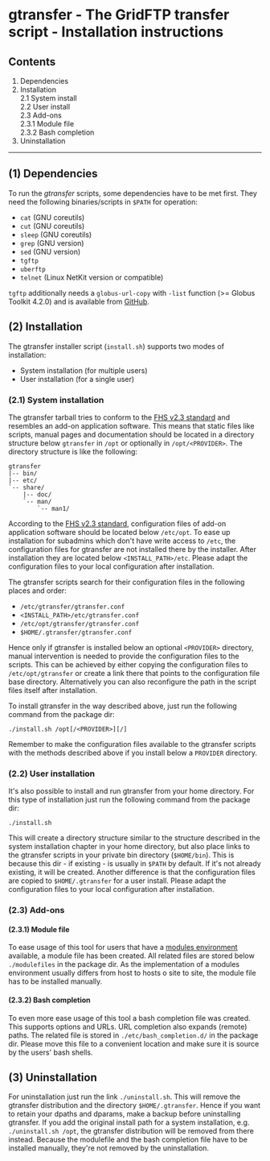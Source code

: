 # gtransfer - The GridFTP transfer script - Installation instructions #

## Contents ##

1. Dependencies
2. Installation  
    2.1	System install  
    2.2	User install  
    2.3 Add-ons  
        2.3.1 Module file  
        2.3.2 Bash completion
3. Uninstallation

***

## (1) Dependencies ##

To run the _gtransfer_ scripts, some dependencies have to be met first. They need the following binaries/scripts in `$PATH` for operation:

* `cat` (GNU coreutils)
* `cut` (GNU coreutils)
* `sleep` (GNU coreutils)
* `grep` (GNU version)
* `sed` (GNU version)
* `tgftp`
* `uberftp`
* `telnet` (Linux NetKit version or compatible)

`tgftp` additionally needs a `globus-url-copy` with `-list` function (>= Globus Toolkit 4.2.0) and is available from [GitHub](https://github.com/fr4nk5ch31n3r/tgftp/).

## (2) Installation ##

The gtransfer installer script (`install.sh`) supports two modes of installation:

* System installation (for multiple users)
* User installation (for a single user)

### (2.1) System installation ###

The gtransfer tarball tries to conform to the [FHS v2.3 standard](http://www.pathname.com/fhs/pub/fhs-2.3.html) and resembles an add-on application software. This means that static files like scripts,
manual pages and documentation should be located in a directory structure below `gtransfer` in `/opt` or optionally in `/opt/<PROVIDER>`. The directory structure is like the following:

```
gtransfer
|-- bin/
|-- etc/
`-- share/
    |-- doc/
    `-- man/
        `-- man1/
```

According to the [FHS v2.3 standard](http://www.pathname.com/fhs/pub/fhs-2.3.html), configuration files of add-on application software should be located below `/etc/opt`. To ease up installation for subadmins which don't have write access to `/etc`, the configuration files for gtransfer are not installed there by the installer. After installation they are located below `<INSTALL_PATH>/etc`. Please adapt the configuration files to your local configuration after installation.

The gtransfer scripts search for their configuration files in the following places and order:

* `/etc/gtransfer/gtransfer.conf`
* `<INSTALL_PATH>/etc/gtransfer.conf`
* `/etc/opt/gtransfer/gtransfer.conf`
* `$HOME/.gtransfer/gtransfer.conf`

Hence only if gtransfer is installed below an optional `<PROVIDER>` directory, manual intervention is needed to provide the configuration files to the scripts. This can be achieved by either copying the configuration files to `/etc/opt/gtransfer` or create a link there that points to the configuration
file base directory. Alternatively you can also reconfigure the path in the script files itself after installation.

To install gtransfer in the way described above, just run the following command from the package dir:

```
./install.sh /opt[/<PROVIDER>][/]
```

Remember to make the configuration files available to the gtransfer scripts with the methods described above if you install below a `PROVIDER` directory.

### (2.2) User installation ###

It's also possible to install and run gtransfer from your home directory. For this type of installation just run the following command from the package dir:

```
./install.sh
```

This will create a directory structure similar to the structure described in the system installation chapter in your home directory, but also place links to the gtransfer scripts in your private bin directory (`$HOME/bin`). This is because this dir - if existing - is usually in `$PATH` by default. If it's not already existing, it will be created. Another difference is that the configuration files are copied to `$HOME/.gtransfer` for a user install. Please adapt the configuration files to your local configuration after installation.


### (2.3) Add-ons ###


#### (2.3.1) Module file ####

To ease usage of this tool for users that have a [modules environment](http://en.wikipedia.org/wiki/Modules_Environment) available, a module file has been created. All related files are stored below
`./modulefiles` in the package dir. As the implementation of a modules environment usually differs from host to hosts o site to site, the module file has to be installed manually.

#### (2.3.2) Bash completion ####

To even more ease usage of this tool a bash completion file was created. This supports options and URLs. URL completion also expands (remote) paths. The related file is stored in `./etc/bash_completion.d/` in the package dir. Please move this file to a convenient location and make sure it is source by the users' bash shells.

## (3) Uninstallation ##

For uninstallation just run the link `./uninstall.sh`. This will remove the gtransfer distribution and the directory `$HOME/.gtransfer`. Hence if you want to retain your dpaths and dparams, make a backup before uninstalling gtransfer. If you add the original install path for a system installation, e.g. `./uninstall.sh /opt`, the gtransfer distribution will be removed from there instead. Because the modulefile and the bash completion file have to be installed manually, they're not removed by the uninstallation.

